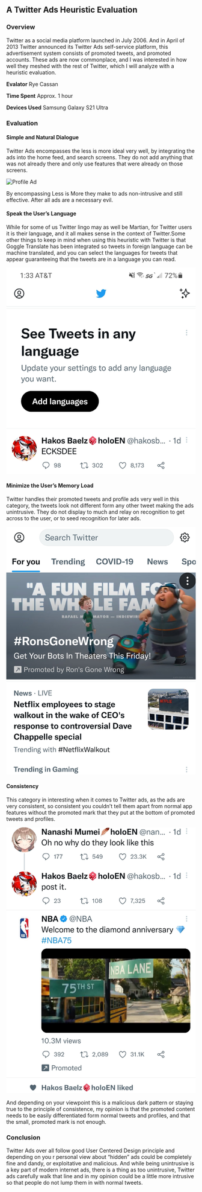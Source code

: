 ## A Twitter Ads Heuristic Evaluation

### Overview

Twitter as a social media platform launched in July 2006. And in April of 2013 Twitter announced its Twitter Ads self-service platform, this advertisement system consists of promoted tweets, and promoted accounts. These ads are now commonplace, and I was interested in how well they meshed with the rest of Twitter, which I will analyze with a heuristic evaluation.

**Evalator** Rye Cassan

**Time Spent** Approx. 1 hour

**Devices Used** Samsung Galaxy S21 Ultra

### Evaluation

#### Simple and Natural Dialogue

Twitter Ads encompasses the less is more ideal very well, by integrating the ads into the home feed, and search screens. They do not add anything that was not already there and only use features that were already on those screens.

![Profile Ad](/main/assests/Twitter%20Profile%20Ad.jpg)

By encompassing Less is More they make to ads non-intrusive and still effective. After all ads are a necessary evil.


#### Speak the User’s Language

While for some of us Twitter lingo may as well be Martian, for Twitter users it is their language, and it all makes sense in the context of Twitter.Some other things to keep in mind when using this heuristic with Twitter is that Goggle Translate has been integrated so tweets in foreign language can be machine translated, and you can select the languages for tweets that appear guaranteeing that the tweets are in a language you can read.

![Languge Button](https://github.com/hondarider29/hondarider29.github.io/blob/main/docs/assests/images/Twitter%20Languge.jpg)


#### Minimize the User’s Memory Load

Twitter handles their promoted tweets and profile ads very well in this category, the tweets look not different form any other tweet making the ads unintrusive. They do not display to much and relay on recognition to get across to the user, or to seed recognition for later ads.

![Search Ad](https://github.com/hondarider29/hondarider29.github.io/blob/main/docs/assests/images/Twitter%20Search%20Ad.jpg)

#### Consistency

This category in interesting when it comes to Twitter ads, as the ads are very consistent, so consistent you couldn’t tell them apart from normal app features without the promoted mark that they put at the bottom of promoted tweets and profiles.

![Tweet Ad](https://github.com/hondarider29/hondarider29.github.io/blob/main/docs/assests/images/Twitter%20NBA%20Ad.jpg)

And depending on your viewpoint this is a malicious dark pattern or staying true to the principle of consistence, my opinion is that the promoted content needs to be easily differentiated form normal tweets and profiles, and that the small, promoted mark is not enough.


### Conclusion

Twitter Ads over all follow good User Centered Design principle and depending on you r personal view about “hidden” ads could be completely fine and dandy, or exploitative and malicious. And while being unintrusive is a key part of modern internet ads, there is a thing as too unintrusive, Twitter ads carefully walk that line and in my opinion could be a little more intrusive so that people do not lump them in with normal tweets.
